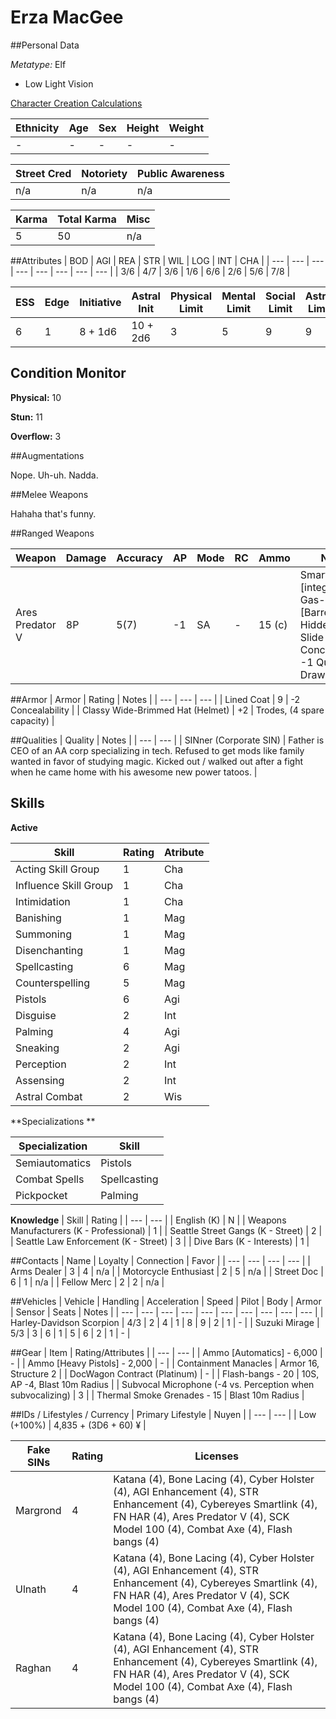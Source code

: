 # Erza MacGee

##Personal Data

_Metatype:_ Elf

* Low Light Vision

[Character Creation Calculations](https://docs.google.com/spreadsheets/d/1ewwub0CKBWml2vKlCY0agQXBsqHAXXI1fhMsqelsAIw/edit?usp=sharing)

| Ethnicity | Age | Sex | Height | Weight |
| --- | --- | --- | --- | --- |
| - | - | - | - | - |

| Street Cred | Notoriety | Public Awareness | 
| --- | --- | --- |
| n/a | n/a | n/a |

| Karma | Total Karma | Misc | 
| --- | --- | --- |
| 5 | 50 | n/a |

##Attributes
| BOD | AGI | REA | STR | WIL | LOG | INT | CHA |
| --- | --- | --- | --- | --- | --- | --- | --- |
| 3/6 | 4/7 | 3/6 | 1/6 | 6/6 | 2/6 | 5/6 | 7/8 |

| ESS | Edge | Initiative | Astral Init | Physical Limit | Mental Limit | Social Limit | Astral Limit |
| --- | ---  | ---------- | ----------  |--- | --- | --- | --- |
| 6   | 1    | 8 + 1d6    | 10 + 2d6    |  3 |   5 | 9 | 9 |

## Condition Monitor
__Physical:__ 10

__Stun:__ 11

__Overflow:__ 3

##Augmentations

Nope. Uh-uh. Nadda.

##Melee Weapons

Hahaha that's funny.

##Ranged Weapons

| Weapon | Damage | Accuracy | AP | Mode | RC | Ammo | Notes |
| --- | --- | --- | --- | --- | --- | --- | --- |
| Ares Predator V | 8P | 5(7) | -1 | SA | - | 15 (c) | Smartlink [integral], Gas-vent 3 [Barrel], Hidden Arm Slide (-1 Concealability, -1 Quick Draw) |

##Armor
| Armor | Rating | Notes |
| --- | --- | --- |
| Lined Coat | 9 | -2 Concealability |
| Classy Wide-Brimmed Hat (Helmet) | +2 | Trodes, (4 spare capacity) |

##Qualities
| Quality | Notes |
| --- | --- |
| SINner (Corporate SIN) | Father is CEO of an AA corp specializing in tech. Refused to get mods like family wanted in favor of studying magic. Kicked out / walked out after a fight when he came home with his awesome new power tatoos. |

## Skills

**Active**

| Skill | Rating | Atribute |
| --- | --- | --- |
| Acting Skill Group | 1 | Cha |
| Influence Skill Group | 1 | Cha |
| Intimidation | 1 | Cha |
| Banishing | 1 | Mag |
| Summoning | 1 | Mag |
| Disenchanting | 1 | Mag |
| Spellcasting | 6 | Mag |
| Counterspelling | 5 | Mag |
| Pistols | 6 | Agi |
| Disguise | 2 | Int |
| Palming | 4 | Agi |
| Sneaking | 2 | Agi |
| Perception | 2 | Int | 
| Assensing | 2 | Int | 
| Astral Combat | 2 | Wis |

**Specializations **

| Specialization | Skill | 
| --- | --- | 
| Semiautomatics | Pistols |
| Combat Spells | Spellcasting |
| Pickpocket | Palming |

**Knowledge**
| Skill | Rating |
| --- | --- |
| English (K) | N |
| Weapons Manufacturers (K - Professional) | 1 |
| Seattle Street Gangs (K - Street) | 2 |
| Seattle Law Enforcement (K - Street) | 3 | 
| Dive Bars (K - Interests) | 1 |

##Contacts
| Name | Loyalty | Connection | Favor |
| --- | --- | --- | --- | 
| Arms Dealer | 3 | 4 | n/a |
| Motorcycle Enthusiast | 2 | 5 | n/a |
| Street Doc | 6 | 1 | n/a |
| Fellow Merc | 2 | 2 | n/a |

##Vehicles
| Vehicle | Handling | Acceleration | Speed | Pilot | Body | Armor | Sensor | Seats | Notes | 
| --- | --- | --- | --- | --- | --- | --- | --- | --- | --- |
| Harley-Davidson Scorpion | 4/3 | 2 | 4 | 1 | 8 | 9 | 2 | 1 | - |
| Suzuki Mirage | 5/3 | 3 | 6 | 1 | 5 | 6 | 2 | 1 | - |

##Gear
| Item | Rating/Attributes |
| --- | --- |
| Ammo [Automatics] - 6,000 | - |
| Ammo [Heavy Pistols] - 2,000 | - |
| Containment Manacles | Armor 16, Structure 2 |
| DocWagon Contract (Platinum) | - |
| Flash-bangs - 20 | 10S, AP -4, Blast 10m Radius |
| Subvocal Microphone (-4 vs. Perception when subvocalizing) | 3 |
| Thermal Smoke Grenades - 15 | Blast 10m Radius |

##IDs / Lifestyles / Currency
| Primary Lifestyle | Nuyen | 
| --- | --- |
| Low (+100%) | 4,835 + (3D6 + 60) ¥ |

| Fake SINs | Rating | Licenses |
| --- | --- | --- |
| Margrond | 4 | Katana (4), Bone Lacing (4), Cyber Holster (4), AGI Enhancement (4), STR Enhancement (4), Cybereyes Smartlink (4), FN HAR (4), Ares Predator V (4), SCK Model 100 (4), Combat Axe (4), Flash bangs (4) |
| Ulnath | 4 | Katana (4), Bone Lacing (4), Cyber Holster (4), AGI Enhancement (4), STR Enhancement (4), Cybereyes Smartlink (4), FN HAR (4), Ares Predator V (4), SCK Model 100 (4), Combat Axe (4), Flash bangs (4) |
| Raghan | 4 | Katana (4), Bone Lacing (4), Cyber Holster (4), AGI Enhancement (4), STR Enhancement (4), Cybereyes Smartlink (4), FN HAR (4), Ares Predator V (4), SCK Model 100 (4), Combat Axe (4), Flash bangs (4) |
